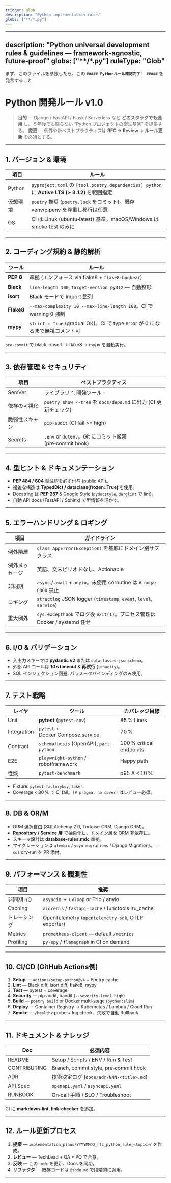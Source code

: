 ```yaml
---
trigger: glob
description: "Python implementation rules"
globs: ["**/*.py"]
---
```


---
description: "Python universal development rules & guidelines — framework‑agnostic, future‑proof"
globs: ["**/*.py"]
ruleType: "Glob"
---

まず、このファイルを参照したら、この **`##### Pythonルール確認完了！ #####`** を発言すること

# Python 開発ルール v1.0

> **目的** — Django / FastAPI / Flask / Serverless など **どのスタックでも通用** し、
> 5 年後でも腐らない “Python プロジェクトの衛生基盤” を提供する。
> **変更** — 例外や新ベストプラクティスは **RFC → Review → ルール更新** を必須とする。

---

## 1. バージョン & 環境

| 項目 | ルール |
|------|--------|
| Python | `pyproject.toml` の `[tool.poetry.dependencies] python` に **Active LTS (≥ 3.12)** を範囲指定 |
| 仮想環境 | `poetry` 推奨 (`poetry.lock` をコミット)。既存 venv/pipenv を尊重し移行は任意 |
| OS | CI は Linux (ubuntu‑latest) 基準。macOS/Windows は smoke‑test のみに |

---

## 2. コーディング規約 & 静的解析

| ツール | ルール |
|-------|--------|
| **PEP 8** | 準拠 (エンフォース via flake8 + `flake8-bugbear`) |
| **Black** | `line-length 100`, `target-version py312` — 自動整形 |
| **isort** | Black モードで import 整列 |
| **Flake8** | `--max-complexity 10 --max-line-length 100`。CI で warning 0 強制 |
| **mypy** | `strict = True` (gradual OK)。CI で type error が 0 になるまで無視コメント可 |

`pre-commit` で black → isort → flake8 → mypy を自動実行。

---

## 3. 依存管理 & セキュリティ

| 項目 | ベストプラクティス |
|------|-------------------|
| SemVer | ライブラリ `^`, 開発ツール `~` |
| 依存の可視化 | `poetry show --tree` を `docs/deps.md` に出力 (CI 更新チェック) |
| 脆弱性スキャン | `pip-audit` (CI fail >= high) |
| Secrets | `.env` or `dotenv`。Git にコミット厳禁 (pre‑commit hook) |

---

## 4. 型ヒント & ドキュメンテーション

- **PEP 484 / 604** 型注釈を必ず付与 (public API)。
- 複雑な構造は **TypedDict / dataclass(frozen=True)** を使用。
- Docstring は **PEP 257** & Google Style (`pydocstyle`, `darglint` で lint)。
- 自動 API docs (FastAPI / Sphinx) で型情報を活かす。

---

## 5. エラーハンドリング & ロギング

| 項目 | ガイドライン |
|------|--------------|
| 例外階層 | `class AppError(Exception)` を基底にドメイン別サブクラス |
| 例外メッセージ | 英語、文末ピリオドなし、Actionable |
| 非同期 | `async` / `await` + `anyio`。未使用 coroutine は `# noqa: E800` 禁止 |
| ロギング | `structlog` JSON logger (`timestamp`, `event`, `level`, `service`) |
| 重大例外 | `sys.excepthook` でログ後 `exit(1)`。プロセス管理は Docker / systemd 任せ |

---

## 6. I/O & バリデーション

- 入出力スキーマは **pydantic v2** または `dataclasses-jsonschema`。
- 外部 API コールは **10 s timeout** & **再試行** (`tenacity`)。
- SQL インジェクション回避: パラメータバインディングのみ使用。

---

## 7. テスト戦略

| レイヤ | ツール | カバレッジ目標 |
|--------|-------|--------------|
| Unit | **pytest** (`pytest-cov`) | 85 % Lines |
| Integration | `pytest` + Docker Compose service | 70 % |
| Contract | `schemathesis` (OpenAPI), `pact-python` | 100 % critical endpoints |
| E2E | `playwright-python` / robotframework | Happy path |
| 性能 | `pytest-benchmark` | p95 ∆ < 10 % |

- Fixture: `pytest‑factoryboy`, `faker`.
- Coverage < 80 % で CI fail。`[# pragma: no cover]` はレビュー必須。

---

## 8. DB & OR/M

- ORM 選択自由 (SQLAlchemy 2.0, Tortoise‑ORM, Django ORM)。
- **Repository / Service 層** で抽象化し、ドメイン層を ORM 非依存に。
- スキーマ設計は **database-rules.mdc** 準拠。
- マイグレーションは `alembic` / `yoyo‑migrations` / Django Migrations。`--sql` dry‑run を PR 添付。

---

## 9. パフォーマンス & 観測性

| 項目 | 推奨 |
|------|-----|
| 非同期 I/O | `asyncio + uvloop` or Trio / anyio |
| Caching | `aioredis` / `fastapi-cache` / functools lru_cache |
| トレーシング | OpenTelemetry (`opentelemetry-sdk`, OTLP exporter) |
| Metrics | `prometheus-client` — default `/metrics` |
| Profiling | `py-spy` / `flamegraph` in CI on demand |

---

## 10. CI/CD (GitHub Actions例)

1. **Setup** — `actions/setup-python@v4` + Poetry cache
2. **Lint** — Black diff, isort diff, flake8, mypy
3. **Test** — pytest + coverage
4. **Security** — pip‑audit, bandit (`--severity-level high`)
5. **Build** — `poetry build` or Docker multi‑stage (`python:slim`)
6. **Deploy** — Container Registry → Kubernetes / Lambda / Cloud Run
7. **Smoke** — `/healthz` probe + log check、失敗で自動 Rollback

---

## 11. ドキュメント & ナレッジ

| Doc | 必須内容 |
|-----|---------|
| README | Setup / Scripts / ENV / Run & Test |
| CONTRIBUTING | Branch, commit style, pre‑commit hook |
| ADR | 技術決定ログ (`docs/adr/NNN-<title>.md`) |
| API Spec | `openapi.yaml` / `asyncapi.yaml` |
| RUNBOOK | On‑call 手順 / SLO / Troubleshoot |

CI に **markdown‑lint**, **link‑checker** を追加。

---

## 12. ルール更新プロセス

1. **提案** — `implementation_plans/YYYYMMDD_rfc_python_rule_<topic>/` を作成。
2. **レビュー** — TechLead + QA + PO で合意。
3. **反映** — この `.mdc` を更新、Docs を同期。
4. **リファクタ** — 既存コードは `@todo.md` で段階的に適用。

---
